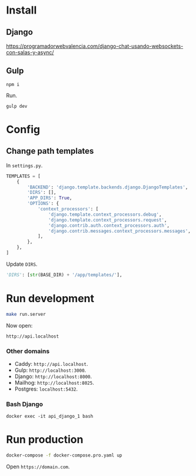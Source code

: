 # Install

## Django

https://programadorwebvalencia.com/django-chat-usando-websockets-con-salas-y-async/

## Gulp

```shell
npm i
```

Run.

```shell
gulp dev
```

# Config

## Change path templates

In `settings.py`.

``` python
TEMPLATES = [
    {
        'BACKEND': 'django.template.backends.django.DjangoTemplates',
        'DIRS': [],
        'APP_DIRS': True,
        'OPTIONS': {
            'context_processors': [
                'django.template.context_processors.debug',
                'django.template.context_processors.request',
                'django.contrib.auth.context_processors.auth',
                'django.contrib.messages.context_processors.messages',
            ],
        },
    },
]
```

Update `DIRS`.

``` python
'DIRS': [str(BASE_DIR) + '/app/templates/'],
```

# Run development

``` sh
make run.server
```

Now open:

`http://api.localhost`

### Other domains

- Caddy: `http://api.localhost`.
- Gulp: `http://localhost:3000`.
- Django: `http://localhost:8000`.
- Mailhog: `http://localhost:8025`.
- Postgres: `localhost:5432`.

### Bash Django

``` shell
docker exec -it api_django_1 bash
```

# Run production

``` sh
docker-compose -f docker-compose.pro.yaml up
```

Open `https://domain.com`.
